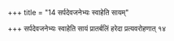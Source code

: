 +++
title = "14 सर्पदेवजनेभ्यः स्वाहेति सायम्"

+++
सर्पदेवजनेभ्यः स्वाहेति सायं प्रातर्बलिं हरेदा प्रत्यवरोहणात् १४